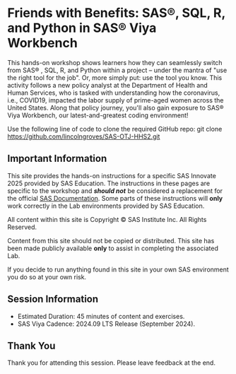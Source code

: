 # Friends with Benefits: SAS®, SQL, R, and Python in SAS®  Viya Workbench  

This hands-on workshop shows learners how they can seamlessly switch from SAS® , SQL, R, and Python within a project – under the mantra of "use the right tool for the job".  Or, more simply put: use the tool you know. This activity follows a new policy analyst at the Department of Health and Human Services, who is tasked with understanding how the coronavirus, i.e., COVID19, impacted the labor supply of prime-aged women across the United States. Along that policy journey, you'll also gain exposure to SAS®  Viya Workbench, our latest-and-greatest coding environment!

Use the following line of code to clone the required GitHub repo: git clone https://github.com/lincolngroves/SAS-OTJ-HHS2.git

## Important Information

This site provides the hands-on instructions for a specific SAS Innovate 2025 provided by SAS Education.  The instructions in these pages are specific to the workshop and ***should not*** be considered a replacement for the official [SAS Documentation](http://documentation.sas.com).  Some parts of these instructions will **only** work correctly in the Lab environments provided by SAS Education.

All content within this site is Copyright &copy; SAS Institute Inc. All Rights Reserved.

Content from this site should not be copied or distributed.  This site has been made publicly available **only** to assist in completing the associated Lab.

If you decide to run anything found in this site in your own SAS environment you do so at your own risk.

## Session Information

* Estimated Duration: 45 minutes of content and exercises.
* SAS Viya Cadence: 2024.09 LTS Release (September 2024)​.

## Thank You

Thank you for attending this session. Please leave feedback at the end.
